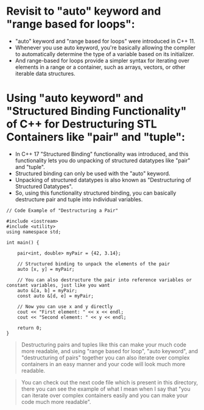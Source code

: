 # Revisit to "auto" keyword and "range based for loops": 

- "auto" keyword and "range based for loops" were introduced in C++ 11. 
- Whenever you use auto keyword, you're basically allowing the compiler to automatically determine the type of a variable based on its initializer. 
- And range-based for loops provide a simpler syntax for iterating over elements in a range or a container, such as arrays, vectors, or other iterable data structures. 


# Using "auto keyword" and "Structured Binding Functionality" of C++ for Destructuring STL Containers like "pair" and "tuple": 

- In C++ 17 "Structured Binding" functionality was introduced, and this functionality lets you do unpacking of structured datatypes like "pair" and "tuple". 
- Structured binding can only be used with the "auto" keyword. 
- Unpacking of structured datatypes is also known as "Destructuring of Structured Datatypes". 
- So, using this functionality structured binding, you can basically destructure pair and tuple into individual variables. 


``` 
// Code Example of "Destructuring a Pair" 

#include <iostream>
#include <utility>
using namespace std;

int main() {
    
    pair<int, double> myPair = {42, 3.14};
    
    // Structured binding to unpack the elements of the pair
    auto [x, y] = myPair;
    
    // You can also destructure the pair into reference variables or constant variables, just like you want 
    auto &[a, b] = myPair;
    const auto &[d, e] = myPair;

    // Now you can use x and y directly
    cout << "First element: " << x << endl;
    cout << "Second element: " << y << endl;
    
    return 0;
}
```


> Destructuring pairs and tuples like this can make your much code more readable, and using "range based for loop", "auto keyword", and "destructuring of pairs" together you can also iterate over complex containers in an easy manner and your code will look much more readable. 

> You can check out the next code file which is present in this directory, there you can see the example of what I mean when I say that "you can iterate over complex containers easily and you can make your code much more readable". 